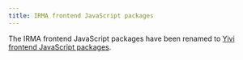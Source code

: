 ```yaml
---
title: IRMA frontend JavaScript packages
---
```


The IRMA frontend JavaScript packages have been renamed to [Yivi frontend JavaScript packages](yivi-frontend.md).
